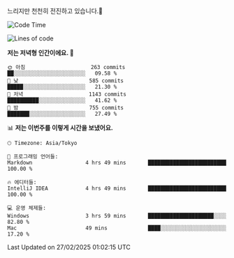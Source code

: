 느리지만 천천히 전진하고 있습니다.🐢

<!--START_SECTION:waka-->
![Code Time](http://img.shields.io/badge/Code%20Time-1%2C530%20hrs%2046%20mins-blue)

![Lines of code](https://img.shields.io/badge/%EC%A0%80%EB%8A%94%20%EC%97%AC%ED%83%9C%EA%B9%8C%EC%A7%80%20-916.3%20thousand%20%EC%A4%84%EC%9D%98%20%EC%BD%94%EB%93%9C%EB%A5%BC%20%EC%9E%91%EC%84%B1%ED%96%88%EC%96%B4%EC%9A%94.-blue)

**저는 저녁형 인간이에요. 🦉** 

```text
🌞 아침                     263 commits         ██░░░░░░░░░░░░░░░░░░░░░░░   09.58 % 
🌆 낮　                     585 commits         █████░░░░░░░░░░░░░░░░░░░░   21.30 % 
🌃 저녁                     1143 commits        ██████████░░░░░░░░░░░░░░░   41.62 % 
🌙 밤　                     755 commits         ███████░░░░░░░░░░░░░░░░░░   27.49 % 
```


📊 **저는 이번주를 이렇게 시간을 보냈어요.** 

```text
🕑︎ Timezone: Asia/Tokyo

💬 프로그래밍 언어들: 
Markdown                 4 hrs 49 mins       █████████████████████████   100.00 % 

🔥 에디터들: 
IntelliJ IDEA            4 hrs 49 mins       █████████████████████████   100.00 % 

💻 운영 체제들: 
Windows                  3 hrs 59 mins       █████████████████████░░░░   82.80 % 
Mac                      49 mins             ████░░░░░░░░░░░░░░░░░░░░░   17.20 % 
```


 Last Updated on 27/02/2025 01:02:15 UTC
<!--END_SECTION:waka-->
